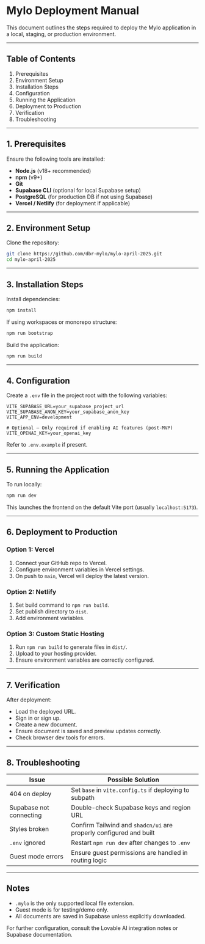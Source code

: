 # Mylo Deployment Manual

This document outlines the steps required to deploy the Mylo application in a local, staging, or production environment.

---

## Table of Contents

1. Prerequisites
2. Environment Setup
3. Installation Steps
4. Configuration
5. Running the Application
6. Deployment to Production
7. Verification
8. Troubleshooting

---

## 1. Prerequisites

Ensure the following tools are installed:

- **Node.js** (v18+ recommended)
- **npm** (v9+)
- **Git**
- **Supabase CLI** (optional for local Supabase setup)
- **PostgreSQL** (for production DB if not using Supabase)
- **Vercel / Netlify** (for deployment if applicable)

---

## 2. Environment Setup

Clone the repository:

```bash
git clone https://github.com/dbr-mylo/mylo-april-2025.git
cd mylo-april-2025
```

---

## 3. Installation Steps

Install dependencies:

```bash
npm install
```

If using workspaces or monorepo structure:

```bash
npm run bootstrap
```

Build the application:

```bash
npm run build
```

---

## 4. Configuration

Create a `.env` file in the project root with the following variables:

```env
VITE_SUPABASE_URL=your_supabase_project_url
VITE_SUPABASE_ANON_KEY=your_supabase_anon_key
VITE_APP_ENV=development

# Optional — Only required if enabling AI features (post-MVP) 
VITE_OPENAI_KEY=your_openai_key
```

Refer to `.env.example` if present.

---

## 5. Running the Application

To run locally:

```bash
npm run dev
```

This launches the frontend on the default Vite port (usually `localhost:5173`).

---

## 6. Deployment to Production

### Option 1: Vercel

1. Connect your GitHub repo to Vercel.
2. Configure environment variables in Vercel settings.
3. On push to `main`, Vercel will deploy the latest version.

### Option 2: Netlify

1. Set build command to `npm run build`.
2. Set publish directory to `dist`.
3. Add environment variables.

### Option 3: Custom Static Hosting

1. Run `npm run build` to generate files in `dist/`.
2. Upload to your hosting provider.
3. Ensure environment variables are correctly configured.

---

## 7. Verification

After deployment:

- Load the deployed URL.
- Sign in or sign up.
- Create a new document.
- Ensure document is saved and preview updates correctly.
- Check browser dev tools for errors.

---

## 8. Troubleshooting

| Issue | Possible Solution |
|-------|-------------------|
| 404 on deploy | Set `base` in `vite.config.ts` if deploying to subpath |
| Supabase not connecting | Double-check Supabase keys and region URL |
| Styles broken | Confirm Tailwind and `shadcn/ui` are properly configured and built |
| `.env` ignored | Restart `npm run dev` after changes to `.env` |
| Guest mode errors | Ensure guest permissions are handled in routing logic |

---

## Notes

- `.mylo` is the only supported local file extension.
- Guest mode is for testing/demo only.
- All documents are saved in Supabase unless explicitly downloaded.

For further configuration, consult the Lovable AI integration notes or Supabase documentation.
